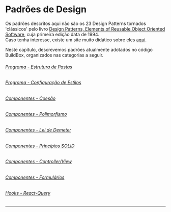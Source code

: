 # Padrões de Design

Os padrões descritos aqui não são os 23 Design Patterns tornados 'clássicos' pelo livro [Design Patterns, Elements of Reusable Object Oriented Software](https://www.amazon.com/Design-Patterns-Elements-Reusable-Object-Oriented/dp/0201633612), cuja primeira edição data de 1994.<br>
Caso tenha interesse, existe um site muito didático sobre eles [aqui](https://refactoring.guru/design-patterns).

Neste capítulo, descrevemos padrões atualmente adotados no código BuildBox, organizados nas categorias a seguir.

###### [Programa - Estrutura de Pastas]()<br>
###### [Programa - Configuração de Estilos]()<br>
###### [Componentes - Coesão]()<br>
###### [Componentes - Polimorfismo]()<br>
###### [Componentes - Lei de Demeter]()<br>
###### [Componentes - Princípios SOLID]()<br>
###### [Componentes - Controller/View]()<br>
###### [Componentes - Formulários]()<br>
###### [Hooks - React-Query]()<br>

***
